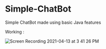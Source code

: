 # Simple-ChatBot
Simple ChatBot made using basic Java features

Working : 

![Screen Recording 2021-04-13 at 3 41 26 PM](https://user-images.githubusercontent.com/63100608/114537595-050de900-9c70-11eb-81ea-8c8c9c7f37e7.gif)
